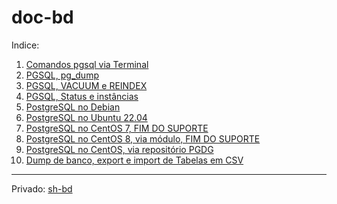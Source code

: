 # doc-bd

Indice:

1) [Comandos pgsql via Terminal](pgsql_via_Terminal)  
2) [PGSQL, pg_dump](pg_dump)  
3) [PGSQL, VACUUM e REINDEX](psql_manutencao)  
4) [PGSQL, Status e instâncias](status_postgresql)  
5) [PostgreSQL no Debian](postgresql_debian)  
6) [PostgreSQL no Ubuntu 22.04](postgresql_ubuntu2204)  
7) [PostgreSQL no CentOS 7, FIM DO SUPORTE](postgresql_centos7)  
8) [PostgreSQL no CentOS 8, via módulo, FIM DO SUPORTE](postgresql_centos8_v_modulo)  
9) [PostgreSQL no CentOS, via repositório PGDG](postgresql_centos_pgdg)  
10) [Dump de banco, export e import de Tabelas em CSV](Dump_de_Banco_export_e_import_de_Tabelas_em_CSV)  
___
Privado: [sh-bd](https://github.com/elppans/sh-bd)  
